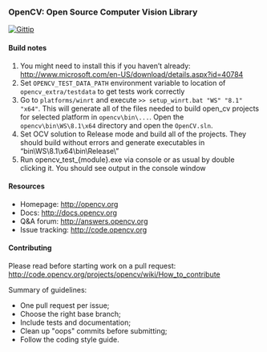 ### OpenCV: Open Source Computer Vision Library

[![Gittip](http://img.shields.io/gittip/OpenCV.png)](https://www.gittip.com/OpenCV/)

#### Build notes

1. You might need to install this if you haven’t already: http://www.microsoft.com/en-US/download/details.aspx?id=40784
2. Set ```OPENCV_TEST_DATA_PATH``` environment variable to location of ```opencv_extra/testdata``` to get tests work correctly
3. Go to ```platforms/winrt``` and execute ```>> setup_winrt.bat "WS" "8.1" "x64"```. 
This will generate all of the files needed to build open_cv projects for selected platform in ```opencv\bin\...```. Open the ```opencv\bin\WS\8.1\x64``` directory and open the ```OpenCV.sln```.
4. Set OCV solution to Release mode and build all of the projects. They should build without errors and generate executables in “bin\WS\8.1\x64\bin\Release\”
5. Run opencv_test_{module}.exe via console or as usual by double clicking it. You should see output in the console window

#### Resources

* Homepage: <http://opencv.org>
* Docs: <http://docs.opencv.org>
* Q&A forum: <http://answers.opencv.org>
* Issue tracking: <http://code.opencv.org>

#### Contributing

Please read before starting work on a pull request: <http://code.opencv.org/projects/opencv/wiki/How_to_contribute>

Summary of guidelines:

* One pull request per issue;
* Choose the right base branch;
* Include tests and documentation;
* Clean up "oops" commits before submitting;
* Follow the coding style guide.
